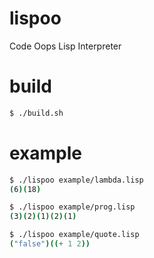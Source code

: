 # lispoo

Code Oops Lisp Interpreter

# build

```sh
$ ./build.sh
```

# example

```sh
$ ./lispoo example/lambda.lisp
(6)(18)

$ ./lispoo example/prog.lisp
(3)(2)(1)(2)(1)

$ ./lispoo example/quote.lisp
("false")((+ 1 2))
```